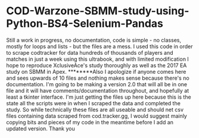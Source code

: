 # COD-Warzone-SBMM-study-using-Python-BS4-Selenium-Pandas
Still a work in progress, no documentation, code is simple - no classes, mostly for loops and lists - but the files are a mess. I used this code in order to scrape codtracker for data hundreds of thousands of players and matches in just a week using this ultrabook, and with limited modification I hope to reproduce XclusiveAce's study thoroughly as well as the 2017 EA study on SBMM in Apex.
********Also I apologize if anyone comes here and sees upwards of 10 files and nothing makes sense because there's no documentation. I'm going to be making a version 2.0 that will all be in one file and it will have comments/documentation throughout, and hopefully at least a tkinter interface. I'm just getting the files up here because this is the state all the scripts were in when I scraped the data and completed the study. So while technically these files are all useable and should net csv files containing data scraped from cod.tracker.gg, I would suggest mainly copying bits and pieces of my code in the meantime before I add an updated version. Thank you
